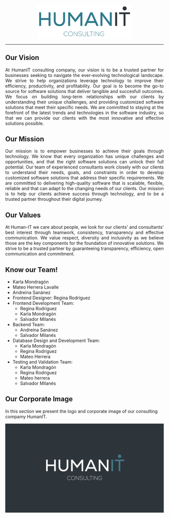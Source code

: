 
<p align="center">
  <img src="Logos/humanIT.005.png" width="300" title="hover text">
</p>
<hr/>

## Our Vision
<p align="justify"> 
  At HumanIT consulting company, our vision is to be a trusted partner for businesses seeking to navigate the ever-evolving technological landscape. We strive to help organizations leverage technology to improve their efficiency, productivity, and profitability. Our goal is to become the go-to source for software solutions that deliver tangible and succesfull outcomes. We focus on building long-term relationships with our clients by understanding their unique challenges, and providing customized software solutions that meet their specific needs. We are committed to staying at the forefront of the latest trends and technologies in the software industry, so that we can provide our clients with the most innovative and effective solutions possible. 
</p>

## Our Mission
<p align="justify"> 
Our mission is to empower businesses to achieve their goals through technology. We know that every organization has unique challenges and opportunities, and that the right software solutions can unlock their full potential. Our team of experienced consultants work closely with our clients to understand their needs, goals, and constraints in order to develop customized software solutions that address their specific requirements. We are committed to delivering high-quality software that is scalable, flexible, reliable and that can adapt to the changing needs of our clients. Our mission is to help our clients achieve success through technology, and to be a trusted partner throughout their digital journey.
</p>

## Our Values
<p align="justify"> 
At Human-IT we care about people, we look for our clients' and consultants' best interest through teamwork, consistency, transparency and effective communication. We value respect, diversity and inclusivity as we believe those are the key components for the foundation of innovative solutions. We strive to be a trusted partner by guaranteeing transparency, efficiency, open communication and commitment.
</p>

## Know our Team!
<ul> 
  <li> Karla Mondragón </li>
          <li> Mateo Herrera Lavalle </li>
          <li> Andreína Sanánez </li>
      <li> Frontend Designer: Regina Rodríguez </li>
      <li> Frontend Development Team: 
        <ul>
          <li> Regina Rodríguez </li>
          <li> Karla Mondragón </li>
          <li> Salvador Milanés </li>
        </ul>
      </li>
      <li> Backend Team: 
        <ul>
          <li> Andreína Sanánez </li>
          <li> Salvador Milanés </li>
        </ul>
      </li>
      <li> Database Design and Development Team: 
        <ul>
          <li> Karla Mondragón </li>
          <li> Regina Rodriguez </li>
          <li> Mateo Herrera </li>
        </ul>
      </li>
      <li> Testing and Validation Team: 
        <ul>
          <li> Karla Mondragón </li>
          <li> Regina Rodriguez </li>
          <li> Mateo herrera </li>
          <li> Salvador Milanés </li>
        </ul>
      </li>
    </ul>
  </li>
</ul>

## Our Corporate Image
In this section we present the logo and corporate image of our consulting compamy HumanIT.

<p align="center">
  <img src="Logos/humanIT.002.png" width="800" title="hover text">
</p>
